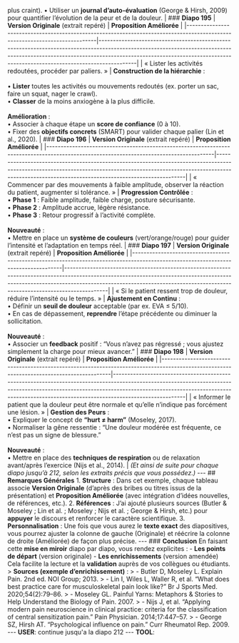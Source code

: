 plus craint). • Utiliser un **journal d’auto-évaluation** (George & Hirsh, 2009) pour quantifier l’évolution de la peur et de la douleur. | ### **Diapo 195** | **Version Originale** (extrait repéré) | **Proposition Améliorée** | |----------------------------------------------------------------------------------------------------------------------------|-------------------------------------------------------------------------------------------------------------------------------------------------------------------------------------------------------------------------------------------------------| | « Lister les activités redoutées, procéder par paliers. » | **Construction de la hiérarchie** :<br/><br/>• **Lister** toutes les activités ou mouvements redoutés (ex. porter un sac, faire un squat, nager le crawl).<br/>• **Classer** de la moins anxiogène à la plus difficile.<br/><br/>**Amélioration** :<br/>• Associer à chaque étape un **score de confiance** (0 à 10).<br/>• Fixer des **objectifs concrets** (SMART) pour valider chaque palier (Lin et al., 2020). | ### **Diapo 196** | **Version Originale** (extrait repéré) | **Proposition Améliorée** | |----------------------------------------------------------------------------------------------------------------------------------------|-------------------------------------------------------------------------------------------------------------------------------------------------------------------------------------------------------------------------------| | « Commencer par des mouvements à faible amplitude, observer la réaction du patient, augmenter si tolérance. » | **Progression Contrôlée** :<br/>• **Phase 1** : Faible amplitude, faible charge, posture sécurisante.<br/>• **Phase 2** : Amplitude accrue, légère résistance.<br/>• **Phase 3** : Retour progressif à l’activité complète.<br/><br/>**Nouveauté** :<br/>• Mettre en place un **système de couleurs** (vert/orange/rouge) pour guider l’intensité et l’adaptation en temps réel. | ### **Diapo 197** | **Version Originale** (extrait repéré) | **Proposition Améliorée** | |-----------------------------------------------------------------------------------------------------------------------------------|---------------------------------------------------------------------------------------------------------------------------------------------------------------------------------------------------------------------------------------------------------| | « Si le patient ressent trop de douleur, réduire l’intensité ou le temps. » | **Ajustement en Continu** :<br/>• Définir un **seuil de douleur** acceptable (par ex. EVA ≤ 5/10).<br/>• En cas de dépassement, **reprendre** l’étape précédente ou diminuer la sollicitation.<br/><br/>**Nouveauté** :<br/>• Associer un **feedback** positif : “Vous n’avez pas régressé ; vous ajustez simplement la charge pour mieux avancer.” | ### **Diapo 198** | **Version Originale** (extrait repéré) | **Proposition Améliorée** | |------------------------------------------------------------------------------------------------------------------------------------------|-------------------------------------------------------------------------------------------------------------------------------------------------------------------------------------------------------------------------------------------------------------------| | « Informer le patient que la douleur peut être normale et qu’elle n’indique pas forcément une lésion. » | **Gestion des Peurs** :<br/>• Expliquer le concept de **“hurt ≠ harm”** (Moseley, 2017).<br/>• Normaliser la gêne ressentie : “Une douleur modérée est fréquente, ce n’est pas un signe de blessure.”<br/><br/>**Nouveauté** :<br/>• Mettre en place des **techniques de respiration** ou de relaxation avant/après l’exercice (Nijs et al., 2014). | *(Et ainsi de suite pour chaque diapo jusqu’à 212, selon les extraits précis que vous possédez.)* --- ## **Remarques Générales** 1. **Structure** : Dans cet exemple, chaque tableau associe **Version Originale** (d’après des bribes ou titres issus de la présentation) et **Proposition Améliorée** (avec intégration d’idées nouvelles, de références, etc.). 2. **Références** : J’ai ajouté plusieurs sources (Butler & Moseley ; Lin et al. ; Moseley ; Nijs et al. ; George & Hirsh, etc.) pour **appuyer** le discours et renforcer le caractère scientifique. 3. **Personnalisation** : Une fois que vous aurez le **texte exact** des diapositives, vous pourrez ajuster la colonne de gauche (Originale) et réécrire la colonne de droite (Améliorée) de façon plus précise. --- ### **Conclusion** En faisant cette **mise en miroir** diapo par diapo, vous rendez explicites : - **Les points de départ** (version originale) - **Les enrichissements** (version amendée) Cela facilite la lecture et la **validation** auprès de vos collègues ou étudiants. > **Sources (exemple d’enrichissement)** : > - Butler D, Moseley L. Explain Pain. 2nd ed. NOI Group; 2013. > - Lin I, Wiles L, Waller R, et al. “What does best practice care for musculoskeletal pain look like?” Br J Sports Med. 2020;54(2):79–86. > - Moseley GL. Painful Yarns: Metaphors & Stories to Help Understand the Biology of Pain. 2007. > - Nijs J, et al. “Applying modern pain neuroscience in clinical practice: criteria for the classification of central sensitization pain.” Pain Physician. 2014;17:447–57. > - George SZ, Hirsh AT. “Psychological influence on pain.” Curr Rheumatol Rep. 2009. --- **USER**: continue jusqu'a la diapo 212 --- **TOOL**: